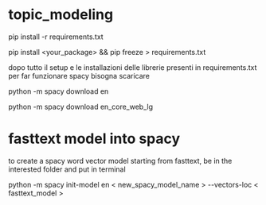 # topic_modeling

pip install -r requirements.txt

pip install <your_package> && pip freeze > requirements.txt

dopo tutto il setup e le installazioni delle librerie presenti in requirements.txt per far funzionare spacy bisogna scaricare 

python -m spacy download en

python -m spacy download en_core_web_lg

# fasttext model into spacy

to create a spacy word vector model starting from fasttext, be in the interested folder and put in terminal

python -m spacy init-model en < new_spacy_model_name > --vectors-loc < fasttext_model >